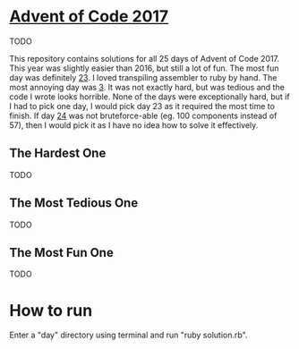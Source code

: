 # [Advent of Code 2017](https://adventofcode.com/2017)

TODO

This repository contains solutions for all 25 days of Advent of Code 2017. This year was
slightly easier than 2016, but still a lot of fun. The most fun day was definitely
[23](https://github.com/ceribe/advent-of-code-2017/tree/master/23). I loved transpiling
assembler to ruby by hand. The most annoying day was [3](https://github.com/ceribe/advent-of-code-2017/tree/master/3).
It was not exactly hard, but was tedious and the code I wrote looks horrible. None of the days were exceptionally hard,
but if I had to pick one day, I would pick day 23 as it required the most time to finish. If day
[24](https://github.com/ceribe/advent-of-code-2017/tree/master/24) was not bruteforce-able (eg. 100 components instead of 57),
then I would pick it as I have no idea how to solve it effectively.

## The Hardest One

TODO

## The Most Tedious One

TODO

## The Most Fun One

TODO

# How to run

Enter a "day" directory using terminal and run "ruby solution.rb".
